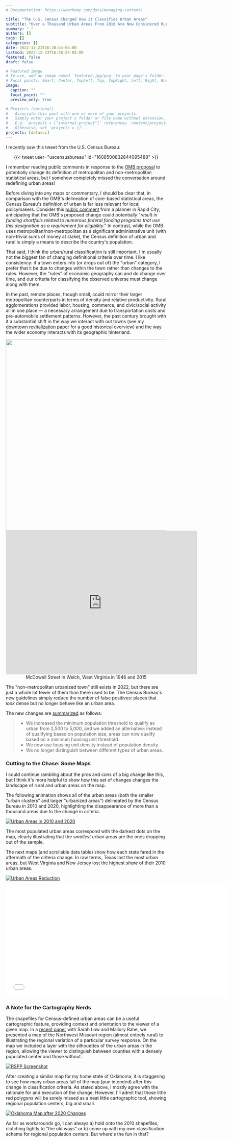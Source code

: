 ```yaml
---
# Documentation: https://wowchemy.com/docs/managing-content/

title: "The U.S. Census Changed How it Classifies Urban Areas"
subtitle: "Over a Thousand Urban Areas From 2010 Are Now Considered Rural"
summary: " "
authors: []
tags: []
categories: []
date: 2022-12-23T16:38:54-05:00
lastmod: 2022-12-23T16:38:54-05:00
featured: false
draft: false

# Featured image
# To use, add an image named `featured.jpg/png` to your page's folder.
# Focal points: Smart, Center, TopLeft, Top, TopRight, Left, Right, BottomLeft, Bottom, BottomRight.
image:
  caption: ""
  focal_point: ""
  preview_only: true

# Projects (optional).
#   Associate this post with one or more of your projects.
#   Simply enter your project's folder or file name without extension.
#   E.g. `projects = ["internal-project"]` references `content/project/deep-learning/index.md`.
#   Otherwise, set `projects = []`.
projects: [datasci]
---
```


I recently saw this tweet from the U.S. Census Bureau:

<p align="center">
  {{< tweet user="uscensusbureau" id="1608500832844095488" >}}
</p>

I remember reading public comments in response to the [OMB proposal](https://www.regulations.gov/document/OMB-2021-0001-0001) to potentially change its definition of metropolitan and non-metropolitan statistical areas, but I somehow completely missed the conversation around redefining urban areas!

Before diving into any maps or commentary, I should be clear that, in comparison with the OMB's delineation of core-based statistical areas, the Census Bureau's definition of urban is far less relevant for local policymakers. Consider this [public comment](https://www.regulations.gov/comment/OMB-2021-0001-0097) from a planner in Rapid City, anticipating that the OMB's proposed change could potentially "*result in funding shortfalls related to numerous federal funding programs that use this designation as a requirement for eligibility*." In contrast, while the OMB uses metropolitan/non-metropolitan as a significant administrative unit (with non-trivial sums of money at stake), the Census definition of urban and rural is simply a means to describe the country's population.

That said, I think the urban/rural classification is still important. I'm usually not the biggest fan of changing definitional criteria over time. I like consistency: if a town enters into (or drops out of) the "urban" category, I prefer that it be due to changes within the town rather than changes to the rules. However, the "rules" of economic geography can and do change over time, and our criteria for classifying the observed universe must change along with them.

In the past, remote places, though small, could mirror their larger metropolitan counterparts in terms of density and relative productivity. Rural agglomerations provided labor, housing, commerce, and civic/social activity all in one place — a necessary arrangement due to transportation costs and pre-automobile settlement patterns. However, the past century brought with it a substantial shift in the way we interact with out towns (see my [downtown revitalization paper](https://doi.org/10.1177/08912424211038060) for a good historical overview) and the way the wider economy interacts with its geographic hinterland.

<p align="center">
  <img src="https://upload.wikimedia.org/wikipedia/commons/thumb/0/00/Saturday_afternoon_street_scene._Welch%2C_McDowell_County%2C_West_Virginia._-_NARA_-_541004.jpg/1241px-Saturday_afternoon_street_scene._Welch%2C_McDowell_County%2C_West_Virginia._-_NARA_-_541004.jpg" width="600"/>
  <iframe src="https://www.google.com/maps/embed?pb=!4v1672442745251!6m8!1m7!1scHLhwEuxJ9qQD9kLxJAdEQ!2m2!1d37.43113788391507!2d-81.585557418207!3f0.48740500703642553!4f5.04066960277072!5f0.7820865974627469" width="600" height="450" style="border:0;" allowfullscreen="" loading="lazy" referrerpolicy="no-referrer-when-downgrade"></iframe></br>
  McDowell Street in Welch, West Virginia in 1946 and 2015
</p>

The "non-metropolitan urbanized town" still exists in 2022, but there are just a whole lot fewer of them than there used to be. The Census Bureau's new guidelines simply reduce the number of false positives: places that *look* dense but no longer behave like an urban area.

The new changes are [summarized](https://www.census.gov/newsroom/blogs/random-samplings/2022/12/redefining-urban-areas-following-2020-census.html) as follows:

> * We increased the minimum population threshold to qualify as urban from 2,500 to 5,000, and we added an alternative: instead of qualifying based on population size, areas can now qualify based on a minimum housing unit threshold.
> * We now use housing unit density instead of population density.
> * We no longer distinguish between different types of urban areas.

### Cutting to the Chase: Some Maps

I could continue rambling about the pros and cons of a big change like this, but I think it's more helpful to show how this set of changes changes the landscape of rural and urban areas on the map.

The following animation shows all of the urban areas (both the smaller “urban clusters” and larger "urbanized areas") delineated by the Census Bureau in 2010 and 2020, highlighting the disappearance of more than a thousand areas due to the change in criteria.

[![Urban Areas in 2010 and 2020](/img/maps/urb_compare.gif)](https://raw.githubusercontent.com/andrewvanleuven/website/master/static/img/maps/urb_compare.gif)

The most populated urban areas correspond with the darkest dots on the map, clearly illustrating that the *smallest* urban areas are the ones dropping out of the sample.

The next maps (and scrollable data table) show how each state fared in the aftermath of the criteria change. In raw terms, Texas lost the most urban areas, but West Virginia and New Jersey lost the highest *share* of their 2010 urban areas.

[![Urban Areas Reduction](/img/maps/reduction.jpg)](https://raw.githubusercontent.com/andrewvanleuven/website/master/static/img/maps/reduction.jpg)

<p align="center">
<iframe width="700" height="350" src="/viz/tab.html" title="Map" frameborder="0" allow="accelerometer; autoplay; clipboard-write; encrypted-media; gyroscope; picture-in-picture" allowfullscreen></iframe>
</p>

### A Note for the Cartography Nerds

The shapefiles for Census-defined urban areas can be a useful cartographic feature, providing context and orientation to the viewer of a given map. In a [recent paper](https://rsaiconnect.onlinelibrary.wiley.com/doi/10.1111/rsp3.12543) with Sarah Low and Mallory Rahe, we presented a map of the Northwest Missouri region (almost entirely rural) to illustrating the regional variation of a particular survey response. On the map we included a layer with the silhouettes of the urban areas in the region, allowing the viewer to distinguish between counties with a densely populated center and those without.

[![RSPP Screenshot](/img/rspp_fig.png)](https://rsaiconnect.onlinelibrary.wiley.com/doi/10.1111/rsp3.12543)

After creating a similar map for my home state of Oklahoma, it is staggering to see how many urban areas fall of the map (pun intended) after this change in classification criteria. As stated above, I mostly agree with the rationale for and execution of the change. However, I'll admit that those little red polygons will be sorely missed as a neat little cartographic tool, showing regional population centers, big and small.

[![Oklahoma Map after 2020 Changes](/img/maps/comparison.jpg)](https://raw.githubusercontent.com/andrewvanleuven/website/master/static/img/maps/comparison.jpg)

As far as workarounds go, I can always a) hold onto the 2010 shapefiles, clutching tightly to "the old ways" or b) come up with my own classification scheme for regional population centers. But where's the fun in that?
